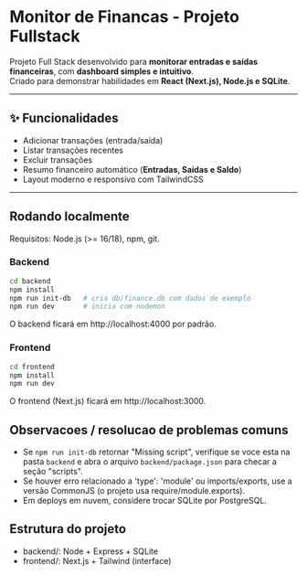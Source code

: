 # Monitor de Financas - Projeto Fullstack

Projeto Full Stack desenvolvido para **monitorar entradas e saídas financeiras**, com **dashboard simples e intuitivo**.  
Criado para demonstrar habilidades em **React (Next.js), Node.js e SQLite**.

---

## ✨ Funcionalidades
- Adicionar transações (entrada/saída)  
- Listar transações recentes  
- Excluir transações  
- Resumo financeiro automático (**Entradas, Saídas e Saldo**)  
- Layout moderno e responsivo com TailwindCSS  

---

## Rodando localmente

Requisitos: Node.js (>= 16/18), npm, git.

### Backend
```bash
cd backend
npm install
npm run init-db   # cria db/finance.db com dados de exemplo
npm run dev       # inicia com nodemon
```
O backend ficará em http://localhost:4000 por padrão.

### Frontend
```bash
cd frontend
npm install
npm run dev
```
O frontend (Next.js) ficará em http://localhost:3000.

## Observacoes / resolucao de problemas comuns
- Se `npm run init-db` retornar "Missing script", verifique se voce esta na pasta `backend` e abra o arquivo `backend/package.json` para checar a seção "scripts".
- Se houver erro relacionado a 'type': 'module' ou imports/exports, use a versão CommonJS (o projeto usa require/module.exports).
- Em deploys em nuvem, considere trocar SQLite por PostgreSQL.

## Estrutura do projeto
- backend/: Node + Express + SQLite
- frontend/: Next.js + Tailwind (interface)



